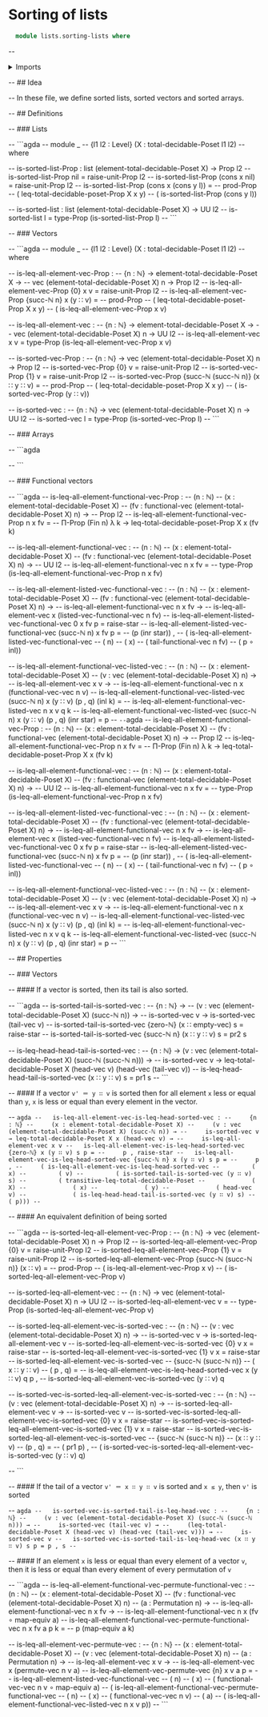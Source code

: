  # Sorting of lists

```agda
  module lists.sorting-lists where
```

-- <details><summary>Imports</summary>

-- ```agda
-- open import elementary-number-theory.natural-numbers
-- open import elementary-number-theory.inequality-natural-numbers
-- open import elementary-number-theory.strong-induction-natural-numbers

-- open import foundation.universe-levels
-- open import foundation.propositions
-- open import foundation.unit-type
-- open import foundation.empty-types
-- open import foundation.cartesian-product-types
-- open import foundation.coproduct-types
-- open import foundation.functoriality-coproduct-types
-- open import foundation.dependent-pair-types
-- open import foundation.identity-types
-- open import foundation.functions
-- open import foundation.equivalences

-- open import univalent-combinatorics.standard-finite-types
-- open import univalent-combinatorics.permutations-standard-finite-types

-- open import lists.lists
-- open import lists.arrays
-- open import lists.concatenation-lists
-- open import lists.permutation-lists

-- open import linear-algebra.vectors

-- open import order-theory.total-decidable-posets
-- ```

-- </details>

-- ## Idea

-- In these file, we define sorted lists, sorted vectors and sorted arrays.

-- ## Definitions

-- ### Lists

-- ```agda
-- module _
--   {l1 l2 : Level} (X : total-decidable-Poset l1 l2)
--   where

--   is-sorted-list-Prop : list (element-total-decidable-Poset X) → Prop l2
--   is-sorted-list-Prop nil = raise-unit-Prop l2
--   is-sorted-list-Prop (cons x nil) = raise-unit-Prop l2
--   is-sorted-list-Prop (cons x (cons y l)) =
--     prod-Prop
--       ( leq-total-decidable-poset-Prop X x y)
--       ( is-sorted-list-Prop (cons y l))

--   is-sorted-list : list (element-total-decidable-Poset X) → UU l2
--   is-sorted-list l = type-Prop (is-sorted-list-Prop l)
-- ```

-- ### Vectors

-- ```agda
-- module _
--   {l1 l2 : Level} (X : total-decidable-Poset l1 l2)
--   where

--   is-leq-all-element-vec-Prop :
--     {n : ℕ} → element-total-decidable-Poset X →
--     vec (element-total-decidable-Poset X) n → Prop l2
--   is-leq-all-element-vec-Prop {0} x v = raise-unit-Prop l2
--   is-leq-all-element-vec-Prop {succ-ℕ n} x (y ∷ v) =
--     prod-Prop
--       ( leq-total-decidable-poset-Prop X x y)
--       ( is-leq-all-element-vec-Prop x v)

--   is-leq-all-element-vec :
--     {n : ℕ} → element-total-decidable-Poset X →
--     vec (element-total-decidable-Poset X) n → UU l2
--   is-leq-all-element-vec x v = type-Prop (is-leq-all-element-vec-Prop x v)

--   is-sorted-vec-Prop :
--     {n : ℕ} → vec (element-total-decidable-Poset X) n → Prop l2
--   is-sorted-vec-Prop {0} v = raise-unit-Prop l2
--   is-sorted-vec-Prop {1} v = raise-unit-Prop l2
--   is-sorted-vec-Prop {succ-ℕ (succ-ℕ n)} (x ∷ y ∷ v) =
--     prod-Prop
--       ( leq-total-decidable-poset-Prop X x y)
--       ( is-sorted-vec-Prop (y ∷ v))

--   is-sorted-vec :
--     {n : ℕ} → vec (element-total-decidable-Poset X) n → UU l2
--   is-sorted-vec l = type-Prop (is-sorted-vec-Prop l)
-- ```

-- ### Arrays

-- ```agda

-- ```

-- ### Functional vectors

-- ```agda
--   is-leq-all-element-functional-vec-Prop :
--     (n : ℕ)
--     (x : element-total-decidable-Poset X)
--     (fv : functional-vec (element-total-decidable-Poset X) n) →
--     Prop l2
--   is-leq-all-element-functional-vec-Prop n x fv =
--     Π-Prop (Fin n) λ k → leq-total-decidable-poset-Prop X x (fv k)

--   is-leq-all-element-functional-vec :
--     (n : ℕ)
--     (x : element-total-decidable-Poset X)
--     (fv : functional-vec (element-total-decidable-Poset X) n) →
--     UU l2
--   is-leq-all-element-functional-vec n x fv =
--     type-Prop (is-leq-all-element-functional-vec-Prop n x fv)

--   is-leq-all-element-listed-vec-functional-vec :
--     (n : ℕ)
--     (x : element-total-decidable-Poset X)
--     (fv : functional-vec (element-total-decidable-Poset X) n) →
--     is-leq-all-element-functional-vec n x fv →
--     is-leq-all-element-vec x (listed-vec-functional-vec n fv)
--   is-leq-all-element-listed-vec-functional-vec 0 x fv p = raise-star
--   is-leq-all-element-listed-vec-functional-vec (succ-ℕ n) x fv p =
--     (p (inr star)) ,
--     ( is-leq-all-element-listed-vec-functional-vec
--         ( n)
--         ( x)
--         ( tail-functional-vec n fv)
--         ( p ∘ inl))

--   is-leq-all-element-functional-vec-listed-vec :
--     (n : ℕ)
--     (x : element-total-decidable-Poset X)
--     (v : vec (element-total-decidable-Poset X) n) →
--     is-leq-all-element-vec x v →
--     is-leq-all-element-functional-vec n x (functional-vec-vec n v)
--   is-leq-all-element-functional-vec-listed-vec (succ-ℕ n) x (y ∷ v) (p , q) (inl k) =
--     is-leq-all-element-functional-vec-listed-vec n x v q k
--   is-leq-all-element-functional-vec-listed-vec (succ-ℕ n) x (y ∷ v) (p , q) (inr star) = p
-- ```
-- ```agda
--   is-leq-all-element-functional-vec-Prop :
--     (n : ℕ)
--     (x : element-total-decidable-Poset X)
--     (fv : functional-vec (element-total-decidable-Poset X) n) →
--     Prop l2
--   is-leq-all-element-functional-vec-Prop n x fv =
--     Π-Prop (Fin n) λ k → leq-total-decidable-poset-Prop X x (fv k)

--   is-leq-all-element-functional-vec :
--     (n : ℕ)
--     (x : element-total-decidable-Poset X)
--     (fv : functional-vec (element-total-decidable-Poset X) n) →
--     UU l2
--   is-leq-all-element-functional-vec n x fv =
--     type-Prop (is-leq-all-element-functional-vec-Prop n x fv)

--   is-leq-all-element-listed-vec-functional-vec :
--     (n : ℕ)
--     (x : element-total-decidable-Poset X)
--     (fv : functional-vec (element-total-decidable-Poset X) n) →
--     is-leq-all-element-functional-vec n x fv →
--     is-leq-all-element-vec x (listed-vec-functional-vec n fv)
--   is-leq-all-element-listed-vec-functional-vec 0 x fv p = raise-star
--   is-leq-all-element-listed-vec-functional-vec (succ-ℕ n) x fv p =
--     (p (inr star)) ,
--     ( is-leq-all-element-listed-vec-functional-vec
--         ( n)
--         ( x)
--         ( tail-functional-vec n fv)
--         ( p ∘ inl))

--   is-leq-all-element-functional-vec-listed-vec :
--     (n : ℕ)
--     (x : element-total-decidable-Poset X)
--     (v : vec (element-total-decidable-Poset X) n) →
--     is-leq-all-element-vec x v →
--     is-leq-all-element-functional-vec n x (functional-vec-vec n v)
--   is-leq-all-element-functional-vec-listed-vec (succ-ℕ n) x (y ∷ v) (p , q) (inl k) =
--     is-leq-all-element-functional-vec-listed-vec n x v q k
--   is-leq-all-element-functional-vec-listed-vec (succ-ℕ n) x (y ∷ v) (p , q) (inr star) = p
-- ```

-- ## Properties

-- ### Vectors

-- #### If a vector is sorted, then its tail is also sorted.

-- ```agda
--   is-sorted-tail-is-sorted-vec :
--     {n : ℕ} →
--     (v : vec (element-total-decidable-Poset X) (succ-ℕ n)) →
--     is-sorted-vec v → is-sorted-vec (tail-vec v)
--   is-sorted-tail-is-sorted-vec {zero-ℕ} (x ∷ empty-vec) s = raise-star
--   is-sorted-tail-is-sorted-vec {succ-ℕ n} (x ∷ y ∷ v) s = pr2 s

--   is-leq-head-head-tail-is-sorted-vec :
--     {n : ℕ} → (v : vec (element-total-decidable-Poset X) (succ-ℕ (succ-ℕ n))) →
--     is-sorted-vec v → leq-total-decidable-Poset X (head-vec v) (head-vec (tail-vec v))
--   is-leq-head-head-tail-is-sorted-vec (x ∷ y ∷ v) s = pr1 s
-- ```

-- #### If a vector `v' ＝ y ∷ v` is sorted then for all element `x` less or equal than `y`, `x` is less or equal than every element in the vector.

-- ```agda
--   is-leq-all-element-vec-is-leq-head-sorted-vec :
--     {n : ℕ}
--     (x : element-total-decidable-Poset X)
--     (v : vec (element-total-decidable-Poset X) (succ-ℕ n)) →
--     is-sorted-vec v → leq-total-decidable-Poset X x (head-vec v) →
--     is-leq-all-element-vec x v
--   is-leq-all-element-vec-is-leq-head-sorted-vec {zero-ℕ} x (y ∷ v) s p =
--     p , raise-star
--   is-leq-all-element-vec-is-leq-head-sorted-vec {succ-ℕ n} x (y ∷ v) s p =
--     p ,
--     ( is-leq-all-element-vec-is-leq-head-sorted-vec
--         ( x)
--         ( v)
--         ( is-sorted-tail-is-sorted-vec (y ∷ v) s)
--         ( transitive-leq-total-decidable-Poset
--             ( X)
--             ( x)
--             ( y)
--             ( head-vec v)
--             ( is-leq-head-head-tail-is-sorted-vec (y ∷ v) s)
--             ( p)))
-- ```

-- #### An equivalent definition of being sorted

-- ```agda
--   is-sorted-leq-all-element-vec-Prop :
--     {n : ℕ} → vec (element-total-decidable-Poset X) n → Prop l2
--   is-sorted-leq-all-element-vec-Prop {0} v = raise-unit-Prop l2
--   is-sorted-leq-all-element-vec-Prop {1} v = raise-unit-Prop l2
--   is-sorted-leq-all-element-vec-Prop {succ-ℕ (succ-ℕ n)} (x ∷ v) =
--     prod-Prop
--       ( is-leq-all-element-vec-Prop x v)
--       ( is-sorted-leq-all-element-vec-Prop v)

--   is-sorted-leq-all-element-vec :
--     {n : ℕ} → vec (element-total-decidable-Poset X) n → UU l2
--   is-sorted-leq-all-element-vec v =
--     type-Prop (is-sorted-leq-all-element-vec-Prop v)

--   is-sorted-leq-all-element-vec-is-sorted-vec :
--     {n : ℕ}
--     (v : vec (element-total-decidable-Poset X) n) →
--     is-sorted-vec v → is-sorted-leq-all-element-vec v
--   is-sorted-leq-all-element-vec-is-sorted-vec {0} v x = raise-star
--   is-sorted-leq-all-element-vec-is-sorted-vec {1} v x = raise-star
--   is-sorted-leq-all-element-vec-is-sorted-vec
--     {succ-ℕ (succ-ℕ n)}
--     ( x ∷ y ∷ v)
--     ( p , q) =
--     is-leq-all-element-vec-is-leq-head-sorted-vec x (y ∷ v) q p ,
--     is-sorted-leq-all-element-vec-is-sorted-vec (y ∷ v) q

--   is-sorted-vec-is-sorted-leq-all-element-vec-is-sorted-vec :
--     {n : ℕ}
--     (v : vec (element-total-decidable-Poset X) n) →
--     is-sorted-leq-all-element-vec v →
--     is-sorted-vec v
--   is-sorted-vec-is-sorted-leq-all-element-vec-is-sorted-vec {0} v x = raise-star
--   is-sorted-vec-is-sorted-leq-all-element-vec-is-sorted-vec {1} v x = raise-star
--   is-sorted-vec-is-sorted-leq-all-element-vec-is-sorted-vec
--     {succ-ℕ (succ-ℕ n)}
--     (x ∷ y ∷ v)
--     (p , q) =
--     ( pr1 p) ,
--     ( is-sorted-vec-is-sorted-leq-all-element-vec-is-sorted-vec (y ∷ v) q)

-- ```

-- #### If the tail of a vector `v' ＝ x ∷ y ∷ v` is sorted and `x ≤ y`, then `v'` is sorted

-- ```agda
--   is-sorted-vec-is-sorted-tail-is-leq-head-vec :
--     {n : ℕ}
--     (v : vec (element-total-decidable-Poset X) (succ-ℕ (succ-ℕ n))) →
--     is-sorted-vec (tail-vec v) →
--     (leq-total-decidable-Poset X (head-vec v) (head-vec (tail-vec v))) →
--     is-sorted-vec v
--   is-sorted-vec-is-sorted-tail-is-leq-head-vec (x ∷ y ∷ v) s p = p , s
-- ```

-- #### If an element `x` is less or equal than every element of a vector `v`, then it is less or equal than every element of every permutation of `v`

-- ```agda
--   is-leq-all-element-functional-vec-permute-functional-vec :
--     (n : ℕ)
--     (x : element-total-decidable-Poset X)
--     (fv : functional-vec (element-total-decidable-Poset X) n)
--     (a : Permutation n) →
--     is-leq-all-element-functional-vec n x fv →
--     is-leq-all-element-functional-vec n x (fv ∘ map-equiv a)
--   is-leq-all-element-functional-vec-permute-functional-vec n x fv a p k =
--     p (map-equiv a k)

--   is-leq-all-element-vec-permute-vec :
--     {n : ℕ}
--     (x : element-total-decidable-Poset X)
--     (v : vec (element-total-decidable-Poset X) n)
--     (a : Permutation n) →
--     is-leq-all-element-vec x v →
--     is-leq-all-element-vec x (permute-vec n v a)
--   is-leq-all-element-vec-permute-vec {n} x v a p =
--     is-leq-all-element-listed-vec-functional-vec
--       ( n)
--       ( x)
--       ( functional-vec-vec n v ∘ map-equiv a)
--       ( is-leq-all-element-functional-vec-permute-functional-vec
--           ( n)
--           ( x)
--           ( functional-vec-vec n v)
--           ( a)
--           ( is-leq-all-element-functional-vec-listed-vec n x v p))
-- ```

